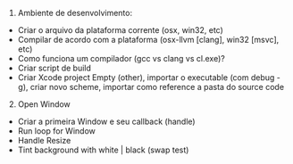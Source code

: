 1. Ambiente de desenvolvimento:
- Criar o arquivo da plataforma corrente (osx, win32, etc)
- Compilar de acordo com a plataforma (osx-llvm [clang], win32 [msvc], etc)
- Como funciona um compilador (gcc vs clang vs cl.exe)?
- Criar script de build
- Criar Xcode project Empty (other), importar o executable (com debug -g), criar novo scheme, importar como reference a pasta do source code


2. Open Window
- Criar a primeira Window e seu callback (handle)
- Run loop for Window
- Handle Resize
- Tint background with white | black (swap test)
